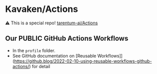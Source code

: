 # Kavaken/Actions

⚠️ This is a special repo!  [tarentum-ai/Actions](https://github.com/tarentum-ai/Actions)


## Our **PUBLIC** GitHub Actions Workflows

- In the `profile` folder.
- See GitHub documentation on [Reusable Workflows]](https://github.blog/2022-02-10-using-reusable-workflows-github-actions/) for detail